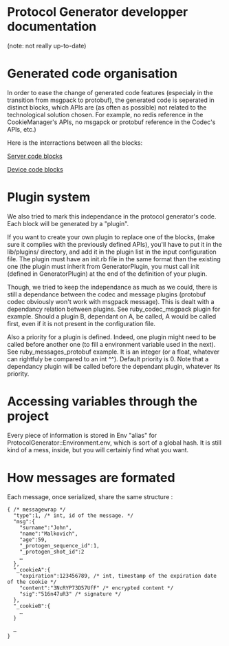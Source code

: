 Protocol Generator developper documentation
===========================================

(note: not really up-to-date)

# Generated code organisation

In order to ease the change of generated code features (especialy in the transition from msgpack to protobuf), the generated code is seperated in distinct blocks, which APIs are (as often as possible) not related to the technological solution chosen. For example, no redis reference in the CookieManager's APIs, no msgapck or protobuf reference in the Codec's APIs, etc.)

Here is the interractions between all the blocks:

[Server code blocks](CodeBlocksServer.png)


[Device code blocks](CodeBlocksDevice.png)

# Plugin system

We also tried to mark this independance in the protocol generator's code. Each block will be generated by a "plugin".

If you want to create your own plugin to replace one of the blocks, (make sure it complies with the previously defined APIs), you'll have to put it in the lib/plugins/ directory, and add it in the plugin list in the input configuration file. The plugin must have an init.rb file in the same format than the existing one (the plugin must inherit from GeneratorPlugin, you must call init (defined in GeneratorPlugin) at the end of the definition of your plugin.

Though, we tried to keep the independance as much as we could, there is still a dependance between the codec and message plugins (protobuf codec obviously won't work with msgpack message). This is dealt with a dependancy relation between plugins. See ruby_codec_msgpack plugin for example. Should a plugin B, dependant on A, be called, A would be called first, even if it is not present in the configuration file.

Also a priority for a plugin is defined. Indeed, one plugin might need to be called before another one (to fill a environment variable used in the next). See ruby_messages_protobuf example. It is an integer (or a float, whatever can rightfuly be compared to an int ^^). Default priority is 0. Note that a dependancy plugin will be called before the dependant plugin, whatever its priority.


# Accessing variables through the project

Every piece of information is stored in Env "alias" for ProtocolGenerator::Environment.env, which is sort of a global hash. It is still kind of a mess, inside, but you will certainly find what you want.



# How messages are formated

Each message, once serialized, share the same structure :


    { /* messagewrap */
      "type":1, /* int, id of the message. */
      "msg":{
        "surname":"John",
        "name":"Malkovich",
        "age":59,
        "_protogen_sequence_id":1,
        "_protogen_shot_id":2
        …
      },
      "_cookieA":{
        "expiration":123456789, /* int, timestamp of the expiration date of the cookie */
        "content":"3NcRYP73D57UfF" /* encrypted content */
        "sig":"516n47uR3" /* signature */
      },
      "_cookieB":{
        …
      }

      …
    }